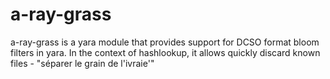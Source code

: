 # a-ray-grass
a-ray-grass is a yara module that provides support for DCSO format bloom filters in yara. In the context of hashlookup, it allows quickly discard known files - "séparer le grain de l'ivraie'"
